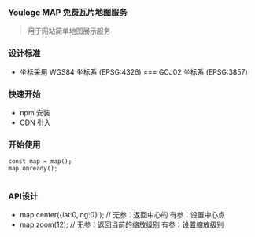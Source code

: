 ### Youloge MAP 免费瓦片地图服务

> 用于网站简单地图展示服务

### 设计标准

- 坐标采用 WGS84 坐标系 (EPSG:4326) === GCJ02 坐标系 (EPSG:3857)

### 快速开始

- npm 安装
- CDN 引入

### 开始使用

```
const map = map();
map.onready();


```

### API设计

- map.center({lat:0,lng:0} ); // 无参：返回中心的 有参：设置中心点
- map.zoom(12); // 无参：返回当前的缩放级别 有参：设置缩放级别

